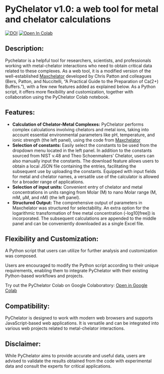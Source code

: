 <!DOCTYPE html>
<html>
<body>
  <h1>PyChelator v1.0: a web tool for metal and chelator calculations</h1>
  <a href="https://doi.org/10.5281/zenodo.10674754"><img src="https://zenodo.org/badge/DOI/10.5281/zenodo.10674754.svg" alt="DOI"></a>
  <a href="https://colab.research.google.com/github/AmruteLab/PyChelator/blob/main/PyChelator_Colab.ipynb" target="_parent">
  <img src="https://colab.research.google.com/assets/colab-badge.svg" alt="Open In Colab"/>
</a>
  <h2>Description:</h2>
  <p>Pychelator is a helpful tool for researchers, scientists, and professionals working with metal-chelator interactions who need to obtain critical data related to these complexes. As a web tool, it is a modified version of the well-established <a href="https://owamoosa.com/maxchelator/" target="_blank">Maxchelator</a> developed by Chris Patton and colleagues (Bers, Patton, and Nuccitelli, “A Practical Guide to the Preparation of Ca(2+) Buffers.”), with a few new features added as explained below. As a Python script, it offers more flexibility and customization, together with collaboration using the PyChelator Colab notebook.</p>

  <h2>Features:</h2>
  <ul>
    <li><strong>Calculation of Chelator-Metal Complexes:</strong> PyChelator performs complex calculations involving chelators and metal ions, taking into account essential environmental parameters like pH, temperature, and ionic strength (the left panel), using the code from <a href="https://owamoosa.com/maxchelator/" target="_blank">Maxchelator</a></li>
     <li><strong>Selection of constants:</strong> Easily select the constants to be used from the dropdown menu located in the left panel. In addition to the constants sourced from NIST v.48 and Theo Schoenmakers’ Chelator, users can also manually input the constants. The download feature allows users to obtain a local JSON file containing the entries, facilitating the subsequent use by uploading the constants. Equipped with input fields for metal and chelator names, a versatile use of the calculator is allowed for a broader range of applications. </li>
        <li><strong>Selection of input units:</strong> Convenient entry of chelator and metal concentrations in units ranging from Molar (M) to nano Molar range (M, mM, μM, and nM) (the left panel).</li>
    <li><strong>Structured Output:</strong> The comprehensive output of parameters in Maxchelator was structured for selectability. An extra option for the logarithmic transformation of free metal concentration (-log10[free]) is incorporated. The subsequent calculations are appended to the middle panel and can be conveniently downloaded as a single Excel file.</li>

  </ul>

  <h2>Flexibility and Customization:</h2>
  <p>A Python script that users can utilize for further analysis and customization was composed.</p>
  <p>Users are encouraged to modify the Python script according to their unique requirements, enabling them to integrate PyChelator with their existing Python-based workflows and projects.</p>
  <p>Try out the PyChelator Colab on Google Colaboratory: <a href="https://colab.research.google.com/drive/11u4w6PD4U_Y3j8kLM70c_TW6IkRYz5OF?usp=sharing" target="_blank">Open in Google Colab</a></p>

  <h2>Compatibility:</h2>
  <p>PyChelator is designed to work with modern web browsers and supports JavaScript-based web applications. It is versatile and can be integrated into various web projects related to metal-chelator interactions.</p>
  
  <h2>Disclaimer:</h2>
  <p>While PyChelator aims to provide accurate and useful data, users are advised to validate the results obtained from the code with experimental data and consult the experts for critical applications.</p>
</body>
</html>
